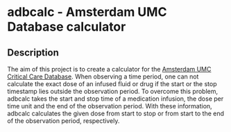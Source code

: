 # adbcalc - Amsterdam UMC Database calculator

## Description 

The aim of this project is to create a calculator for the [Amsterdam
UMC Critical Care Database](https://github.com/AmsterdamUMC/AmsterdamUMCdb). When observing a time period, one can not calculate the exact dose of an infused fluid or drug if the start or the stop timestamp lies outside the observation period. To overcome this problem, adbcalc takes the start and stop time of a medication infusion, the dose per time unit and the end of the observation period. With these information, adbcalc calculates the given dose from start to stop or from start to the end of the observation period, respectively. 